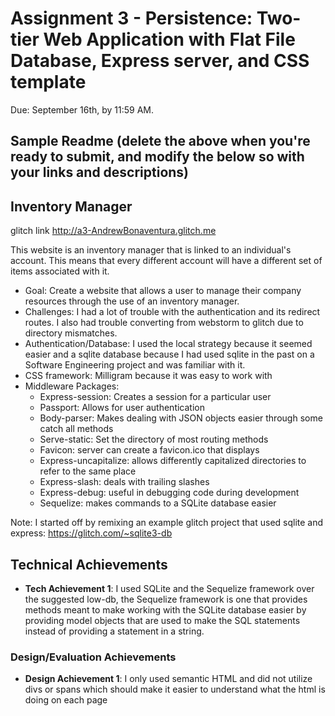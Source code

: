 Assignment 3 - Persistence: Two-tier Web Application with Flat File Database, Express server, and CSS template
===

Due: September 16th, by 11:59 AM.

Sample Readme (delete the above when you're ready to submit, and modify the below so with your links and descriptions)
---

## Inventory Manager

glitch link  http://a3-AndrewBonaventura.glitch.me

This website is an inventory manager that is linked to an individual's account. This means that every different account 
will have a different set of items associated with it.



- Goal: Create a website that allows a user to manage their company resources through the use of an inventory manager.
- Challenges: I had a lot of trouble with the authentication and its redirect routes. I also had trouble converting from webstorm to glitch due to directory mismatches.
- Authentication/Database: I used the local strategy because it seemed easier and a sqlite database because I had used sqlite
in the past on a Software Engineering project and was familiar with it.
- CSS framework: Milligram because it was easy to work with
- Middleware Packages:
  -  Express-session: Creates a session for a particular user
  -  Passport: Allows for user authentication
  -  Body-parser: Makes dealing with JSON objects easier through some catch all methods
  -  Serve-static: Set the directory of most routing methods
  -  Favicon: server can create a favicon.ico that displays
  -  Express-uncapitalize: allows differently capitalized directories to refer to the same place
  -  Express-slash: deals with trailing slashes
  -  Express-debug: useful in debugging code during development
  -  Sequelize: makes commands to a SQLite database easier
  
Note: I started off by remixing an example glitch project that used sqlite and express: https://glitch.com/~sqlite3-db

## Technical Achievements
- **Tech Achievement 1**: I used SQLite and the Sequelize framework over the suggested low-db, the Sequelize framework is one that provides
methods meant to make working with the SQLite database easier by providing model objects that are used to make the SQL statements instead of
providing a statement in a string.

### Design/Evaluation Achievements
- **Design Achievement 1**: I only used semantic HTML and did not utilize divs or spans which should make it easier to understand what the html
is doing on each page


